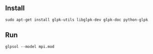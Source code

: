 ## Install
```
sudo apt-get install glpk-utils libglpk-dev glpk-doc python-glpk
```

## Run
```
glpsol --model mpi.mod
```


